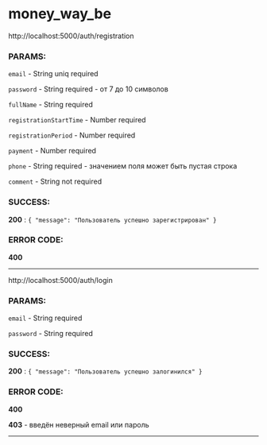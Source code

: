 # money_way_be

http://localhost:5000/auth/registration

### PARAMS:

`email` - String uniq required

`password` - String required - от 7 до 10 символов

`fullName` - String required

`registrationStartTime` - Number required

`registrationPeriod` - Number required

`payment` - Number required

`phone` - String required - значением поля может быть пустая строка

`comment` - String not required

### SUCCESS:

**200** : `{ "message": "Пользователь успешно зарегистрирован" }`

### ERROR CODE:

**400** 

---

http://localhost:5000/auth/login

### PARAMS:

`email` - String required

`password` - String required

### SUCCESS:

**200** : `{ "message": "Пользователь успешно залогинился" }`

### ERROR CODE:

**400** 

**403**  - введён неверный email или пароль

---